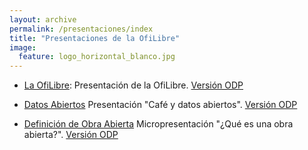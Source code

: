 ```yaml
---
layout: archive
permalink: /presentaciones/index
title: "Presentaciones de la OfiLibre"
image:
  feature: logo_horizontal_blanco.jpg
---
```


* [La OfiLibre](Ofilibre-presentacion.pdf):
  Presentación de la OfiLibre.
  [Versión ODP](Ofilibre-presentacion.odp)
  
* [Datos Abiertos](Datos_Abiertos.pdf)
  Presentación "Café y datos abiertos".
  [Versión ODP](Datos_Abiertos.odp)
  
* [Definición de Obra Abierta](Definiciones.pdf)
  Micropresentación "¿Qué es una obra abierta?".
  [Versión ODP](Definiciones.odp)
  